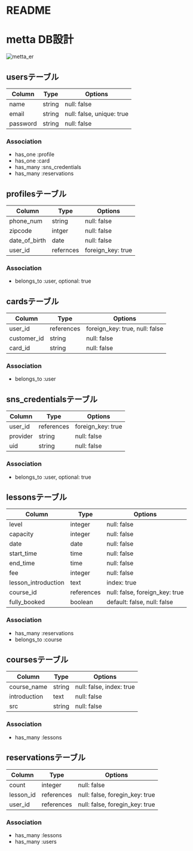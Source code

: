 # README

# metta DB設計
![metta_er](https://user-images.githubusercontent.com/66734795/99940532-ad99da00-2daf-11eb-808f-1b7ff59075e1.png)


## usersテーブル
|Column|Type|Options|
|------|----|-------|
|name|string|null: false|
|email|string|null: false, unique: true|
|password|string|null: false|
### Association
- has_one :profile
- has_one :card
- has_many :sns_credentials
- has_many :reservations

## profilesテーブル
|Column|Type|Options|
|------|----|-------|
|phone_num|string|null: false|
|zipcode|intger|null: false|
|date_of_birth|date|null: false|
|user_id|refernces|foreign_key: true|
### Association
- belongs_to :user, optional: true

## cardsテーブル
|Column|Type|Options|
|------|----|-------|
|user_id|references|foreign_key: true, null: false|
|customer_id|string|null: false|
|card_id|string|null: false|
### Association
- belongs_to :user

## sns_credentialsテーブル
|Column|Type|Options|
|------|----|-------|
|user_id|references|foreign_key: true|
|provider|string|null: false|
|uid|string|null: false|
### Association
- belongs_to :user, optional: true

## lessonsテーブル
|Column|Type|Options|
|------|----|-------|
|level|integer|null: false|
|capacity|integer|null: false|
|date|date|null: false|
|start_time|time|null: false|
|end_time|time|null: false|
|fee|integer|null: false|
|lesson_introduction|text|index: true|
|course_id|references|null: false, foreign_key: true|
|fully_booked|boolean|default: false, null: false|
### Association
- has_many :reservations
- belongs_to :course

## coursesテーブル
|Column|Type|Options|
|------|----|-------|
|course_name|string|null: false, index: true|
|introduction|text|null: false|
|src|string|null: false|
### Association
- has_many :lessons

## reservationsテーブル
|Column|Type|Options|
|------|----|-------|
|count|integer|null: false|
|lesson_id|references|null: false, foregin_key: true|
|user_id|references|null: false, foregin_key: true|
### Association
- has_many :lessons
- has_many :users
